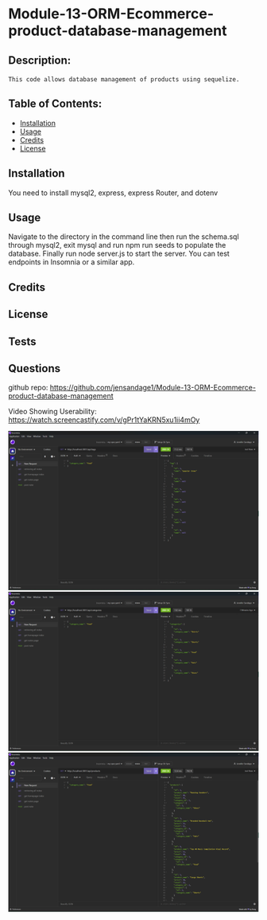 # Module-13-ORM-Ecommerce-product-database-management


## Description:
    This code allows database management of products using sequelize. 

## Table of Contents:
* [Installation](#installation)
* [Usage](#usage)
* [Credits](#credits)
* [License](#license)

## Installation
You need to install mysql2, express, express Router, and dotenv

## Usage
Navigate to the directory in the command line then run the schema.sql through mysql2, exit mysql and run npm run seeds to populate the database. Finally run node server.js to start the server. You can test endpoints in Insomnia or a similar app. 
## Credits


## License  

## Tests


## Questions



github repo:
https://github.com/jensandage1/Module-13-ORM-Ecommerce-product-database-management


 Video Showing Userability:
 https://watch.screencastify.com/v/gPr1tYaKRN5xu1ii4mOy

![screenshot of insomnia testing for tags](get-example-tags.png) ![screenshot of insomnia testing for categories](get-example-categories.png) ![screenshot of insomnia testing for products](get-example-products.png)